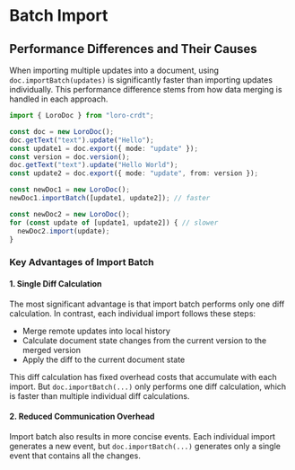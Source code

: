 # Batch Import

## Performance Differences and Their Causes

When importing multiple updates into a document, using `doc.importBatch(updates)` is significantly faster than importing updates individually. This performance difference stems from how data merging is handled in each approach.

```ts
import { LoroDoc } from "loro-crdt";

const doc = new LoroDoc();
doc.getText("text").update("Hello");
const update1 = doc.export({ mode: "update" });
const version = doc.version();
doc.getText("text").update("Hello World");
const update2 = doc.export({ mode: "update", from: version });

const newDoc1 = new LoroDoc();
newDoc1.importBatch([update1, update2]); // faster

const newDoc2 = new LoroDoc();
for (const update of [update1, update2]) { // slower
  newDoc2.import(update);
}
```

### Key Advantages of Import Batch

#### 1. Single Diff Calculation

The most significant advantage is that import batch performs only one diff calculation. In contrast, each individual import follows these steps:

- Merge remote updates into local history
- Calculate document state changes from the current version to the merged version
- Apply the diff to the current document state

This diff calculation has fixed overhead costs that accumulate with each import. But `doc.importBatch(...)` only performs one diff calculation, which is faster than multiple individual diff calculations.

#### 2. Reduced Communication Overhead

Import batch also results in more concise events. Each individual import generates a new event, but `doc.importBatch(...)` generates only a single event that contains all the changes.

